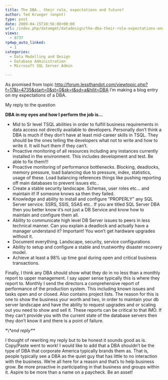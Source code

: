 ```yaml
---
title: The DBA.. their role, expectations and future?
author: Ted Krueger (onpnt)
type: post
date: 2009-04-15T10:56:08+00:00
url: /index.php/datamgmt/datadesign/the-dba-their-role-expectations-and-futu/
views:
  - 8737
rp4wp_auto_linked:
  - 1
categories:
  - Data Modelling and Design
  - Database Administration
  - Microsoft SQL Server Admin

---
```

As promised from topic http://forum.lessthandot.com/viewtopic.php?f=17&t=4735&start=0&st=0&sk=t&sd=a&hilit=DBA I&#8217;m making a blog entry on my expectations of a DBA.

My reply to the question

**DBA in my eyes and how I perform the job is&#8230;**

  * Mid to Sr level TSQL abilities in order to fulfill business requirements in data access not directly available to developers. Personally don&#8217;t think a DBA is much if they don&#8217;t have at least mid-career skills in TSQL. They should be the ones telling the developers what not to write and how to write it. It will hurt them if they can&#8217;t.
  * Proactive monitoring of all resources including any instances currently installed in the environment. This includes development and test. Be able to fix them!!!
  * Proactive monitoring of performance bottlenecks. Blocking, deadlocks, memory pressure, load balancing due to pressure, index, statistics, usage of these. Load balancing references things like pushing reporting off main databases to prevent issues etc..
  * Create a stable security landscape. Schemas, user roles etc&#8230; and maintain it! If someone knows sa then they failed.
  * Knowledge and ability to install and configure &#8220;PROPERLY&#8221; any SQL Server service. SSRS, SSIS, SSAS etc.. If you are titled SQL Server DBA then you better know it&#8217;s not just a DB Service and know how to maintain and configure them all.
  * Ability to communicate high level DB Server issues to peers in less technical manner. Can you explain a deadlock and actually have a manager understand it? Important! You won&#8217;t get hardware upgrades without it.
  * Document everything. Landscape, security, service configurations
  * Ability to setup and configure a stable and trustworthy disaster recovery model.
  * Achieve at least a 98% up time goal during open and critical business transactions.

Finally, I think any DBA should show what they do in no less than a monthly report to upper management. I say upper sense typically this is where they report to. Monthly I send the directors a comprehensive report of performance of the production system. This including known issues and tasks open and or closed. Also contains project lists. The reason for this is one to show the business your worth and two, in order to maintain your db server landscape and have the ability to request upgrades and or scaling out you need to show and sell it. These reports can be critical to that IMO. If they can&#8217;t provide you with the current state of the database servers then they don&#8217;t know it and there is a point of failure.
  
\*\\*\*end reply\*\**

I thought of rewriting my reply but to be honest it sounds good as is. Copy/Paste went to work! I would like to add that a DBA shouldn&#8217;t be the type of DBA that corporate America typically brands them as. That is, people typically see a DBA as the quiet guy that has little to no interaction with the business. We&#8217;re all here for a reason and that&#8217;s to help business grow. Be more proactive in participating in that business and groups within it. Aspire to be more than a name on a paycheck. Be an asset!